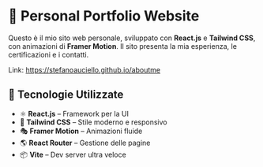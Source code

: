 # 🚀 Personal Portfolio Website

Questo è il mio sito web personale, sviluppato con **React.js** e **Tailwind CSS**, con animazioni di **Framer Motion**.
Il sito presenta la mia esperienza, le certificazioni e i contatti.

Link: https://stefanoauciello.github.io/aboutme

## 🎨 **Tecnologie Utilizzate**

- ⚛️ **React.js** – Framework per la UI
- 🎨 **Tailwind CSS** – Stile moderno e responsivo
- 🎭 **Framer Motion** – Animazioni fluide
- 🌎 **React Router** – Gestione delle pagine
- 📦 **Vite** – Dev server ultra veloce
